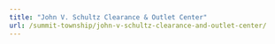 ```yaml
---
title: "John V. Schultz Clearance & Outlet Center"
url: /summit-township/john-v-schultz-clearance-and-outlet-center/
---
```

